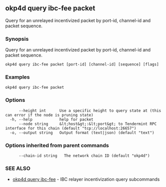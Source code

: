 ## okp4d query ibc-fee packet

Query for an unrelayed incentivized packet by port-id, channel-id and packet sequence.

### Synopsis

Query for an unrelayed incentivized packet by port-id, channel-id and packet sequence.

```
okp4d query ibc-fee packet [port-id] [channel-id] [sequence] [flags]
```

### Examples

```
okp4d query ibc-fee packet
```

### Options

```
      --height int      Use a specific height to query state at (this can error if the node is pruning state)
  -h, --help            help for packet
      --node string     &lt;host&gt;:&lt;port&gt; to Tendermint RPC interface for this chain (default "tcp://localhost:26657")
  -o, --output string   Output format (text|json) (default "text")
```

### Options inherited from parent commands

```
      --chain-id string   The network chain ID (default "okp4d")
```

### SEE ALSO

* [okp4d query ibc-fee](okp4d_query_ibc-fee.md)	 - IBC relayer incentivization query subcommands
